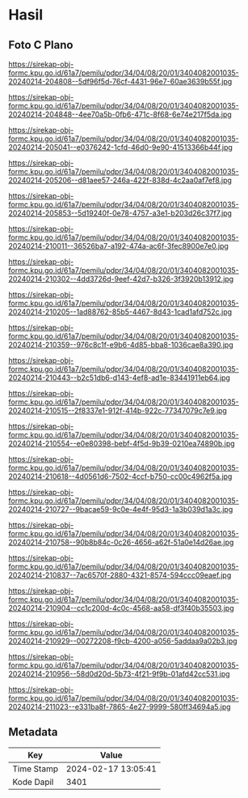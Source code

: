 # Hasil

## Foto C Plano

https://sirekap-obj-formc.kpu.go.id/61a7/pemilu/pdpr/34/04/08/20/01/3404082001035-20240214-204808--5df96f5d-76cf-4431-96e7-60ae3639b55f.jpg

https://sirekap-obj-formc.kpu.go.id/61a7/pemilu/pdpr/34/04/08/20/01/3404082001035-20240214-204848--4ee70a5b-0fb6-471c-8f68-6e74e217f5da.jpg

https://sirekap-obj-formc.kpu.go.id/61a7/pemilu/pdpr/34/04/08/20/01/3404082001035-20240214-205041--e0376242-1cfd-46d0-9e90-41513366b44f.jpg

https://sirekap-obj-formc.kpu.go.id/61a7/pemilu/pdpr/34/04/08/20/01/3404082001035-20240214-205206--d81aee57-246a-422f-838d-4c2aa0af7ef8.jpg

https://sirekap-obj-formc.kpu.go.id/61a7/pemilu/pdpr/34/04/08/20/01/3404082001035-20240214-205853--5d19240f-0e78-4757-a3e1-b203d26c37f7.jpg

https://sirekap-obj-formc.kpu.go.id/61a7/pemilu/pdpr/34/04/08/20/01/3404082001035-20240214-210011--36526ba7-a192-474a-ac6f-3fec8900e7e0.jpg

https://sirekap-obj-formc.kpu.go.id/61a7/pemilu/pdpr/34/04/08/20/01/3404082001035-20240214-210302--4dd3726d-9eef-42d7-b326-3f3920b13912.jpg

https://sirekap-obj-formc.kpu.go.id/61a7/pemilu/pdpr/34/04/08/20/01/3404082001035-20240214-210205--1ad88762-85b5-4467-8d43-1cad1afd752c.jpg

https://sirekap-obj-formc.kpu.go.id/61a7/pemilu/pdpr/34/04/08/20/01/3404082001035-20240214-210359--976c8c1f-e9b6-4d85-bba8-1036cae8a390.jpg

https://sirekap-obj-formc.kpu.go.id/61a7/pemilu/pdpr/34/04/08/20/01/3404082001035-20240214-210443--b2c51db6-d143-4ef8-ad1e-83441911eb64.jpg

https://sirekap-obj-formc.kpu.go.id/61a7/pemilu/pdpr/34/04/08/20/01/3404082001035-20240214-210515--2f8337e1-912f-414b-922c-77347079c7e9.jpg

https://sirekap-obj-formc.kpu.go.id/61a7/pemilu/pdpr/34/04/08/20/01/3404082001035-20240214-210554--e0e80398-bebf-4f5d-9b39-0210ea74890b.jpg

https://sirekap-obj-formc.kpu.go.id/61a7/pemilu/pdpr/34/04/08/20/01/3404082001035-20240214-210618--4d0561d6-7502-4ccf-b750-cc00c4962f5a.jpg

https://sirekap-obj-formc.kpu.go.id/61a7/pemilu/pdpr/34/04/08/20/01/3404082001035-20240214-210727--9bacae59-9c0e-4e4f-95d3-1a3b039d1a3c.jpg

https://sirekap-obj-formc.kpu.go.id/61a7/pemilu/pdpr/34/04/08/20/01/3404082001035-20240214-210758--90b8b84c-0c26-4656-a62f-51a0e14d26ae.jpg

https://sirekap-obj-formc.kpu.go.id/61a7/pemilu/pdpr/34/04/08/20/01/3404082001035-20240214-210837--7ac6570f-2880-4321-8574-594ccc09eaef.jpg

https://sirekap-obj-formc.kpu.go.id/61a7/pemilu/pdpr/34/04/08/20/01/3404082001035-20240214-210904--cc1c200d-4c0c-4568-aa58-df3f40b35503.jpg

https://sirekap-obj-formc.kpu.go.id/61a7/pemilu/pdpr/34/04/08/20/01/3404082001035-20240214-210929--00272208-f9cb-4200-a056-5addaa9a02b3.jpg

https://sirekap-obj-formc.kpu.go.id/61a7/pemilu/pdpr/34/04/08/20/01/3404082001035-20240214-210956--58d0d20d-5b73-4f21-9f9b-01afd42cc531.jpg

https://sirekap-obj-formc.kpu.go.id/61a7/pemilu/pdpr/34/04/08/20/01/3404082001035-20240214-211023--e331ba8f-7865-4e27-9999-580ff34694a5.jpg


## Metadata

| Key        | Value               |
| ---------- | ------------------- |
| Time Stamp | 2024-02-17 13:05:41 |
| Kode Dapil | 3401                |



